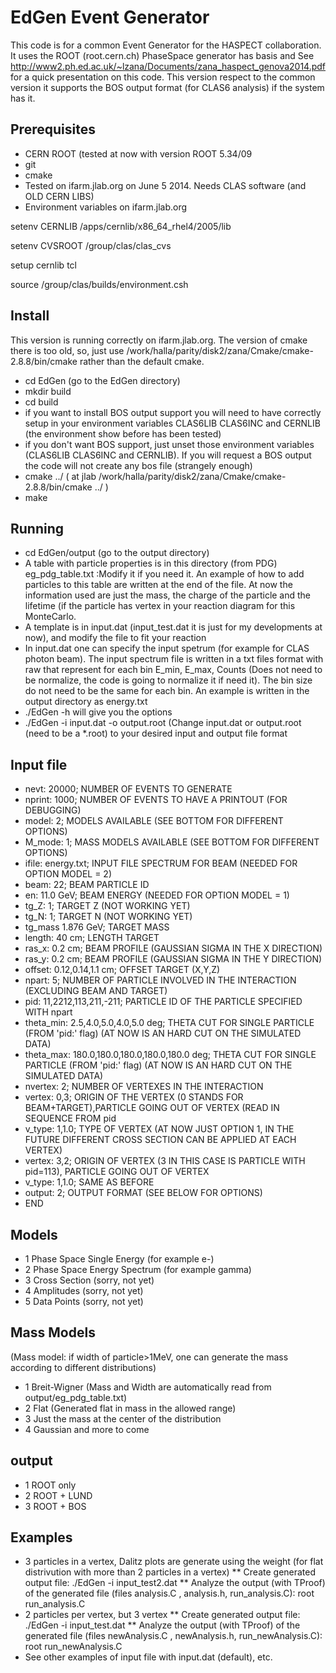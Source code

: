 EdGen Event Generator
==================

This code is for a common Event Generator for the HASPECT collaboration.
It uses the ROOT (root.cern.ch) PhaseSpace generator has basis and 
See http://www2.ph.ed.ac.uk/~lzana/Documents/zana_haspect_genova2014.pdf for a quick presentation on this code.
This version respect to the common version it supports the BOS output format (for CLAS6 analysis) if the system has it.

Prerequisites
-------------
* CERN ROOT  (tested at now with version ROOT 5.34/09
* git 
* cmake
* Tested on ifarm.jlab.org on June 5 2014. Needs CLAS software (and OLD CERN LIBS) 
* Environment variables on ifarm.jlab.org

setenv CERNLIB /apps/cernlib/x86_64_rhel4/2005/lib

setenv CVSROOT /group/clas/clas_cvs

setup cernlib tcl

source /group/clas/builds/environment.csh

Install
-------
This version is running correctly on ifarm.jlab.org. The version of cmake there is too old, so, just use /work/halla/parity/disk2/zana/Cmake/cmake-2.8.8/bin/cmake rather than the default cmake.
* cd EdGen (go to the EdGen directory)
* mkdir build
* cd build
* if you want to install BOS output support you will need to have correctly setup in your environment variables CLAS6LIB CLAS6INC and CERNLIB (the environment show before has been tested)
* if you don't want BOS support, just unset those environment variables (CLAS6LIB CLAS6INC and CERNLIB). If you will request a BOS output the code will not create any bos file (strangely enough)
* cmake ../ ( at jlab /work/halla/parity/disk2/zana/Cmake/cmake-2.8.8/bin/cmake ../ )
* make 

Running
-------
* cd EdGen/output (go to the output directory)
* A table with particle properties is in this directory (from PDG) eg_pdg_table.txt :Modify it if you need it. An example of how to add particles to this table are written at the end of the file. At now the information used are just the mass, the charge of the particle and the lifetime (if the particle has vertex in your reaction diagram for this MonteCarlo. 
* A template is in input.dat (input_test.dat it is just for my developments at now), and modify the file to fit your reaction
* In input.dat one can specify the input spetrum (for example for CLAS photon beam). The input spectrum file is written in a txt files format with raw that represent for each bin E_min, E_max, Counts (Does not need to be normalize, the code is going to normalize it if need it). The bin size do not need to be the same for each bin.  An example is written in the output directory as energy.txt 
* ./EdGen -h will give you the options
* ./EdGen -i input.dat -o output.root        (Change input.dat or output.root (need to be a *.root) to your desired input and output file format 
  
Input file
----------
* nevt:    20000;                  NUMBER OF EVENTS TO GENERATE
* nprint:  1000;                   NUMBER OF EVENTS TO HAVE A PRINTOUT (FOR DEBUGGING)
* model:   2;      		 MODELS AVAILABLE (SEE BOTTOM FOR DIFFERENT OPTIONS)
* M_mode:  1;          MASS MODELS AVAILABLE (SEE BOTTOM FOR DIFFERENT OPTIONS) 
* ifile:	 energy.txt; 		 INPUT FILE SPECTRUM FOR BEAM (NEEDED FOR OPTION MODEL = 2) 
* beam:    22;			 BEAM PARTICLE ID
* en:	 11.0    GeV;		 BEAM ENERGY (NEEDED FOR OPTION MODEL = 1)
* tg_Z:    1;	 		 TARGET Z (NOT WORKING YET)
* tg_N:    1;			 TARGET N (NOT WORKING YET)
* tg_mass  1.876  GeV;           TARGET MASS
* length:	 40	cm;		 LENGTH TARGET
* ras_x:	 0.2	cm;		 BEAM PROFILE (GAUSSIAN SIGMA IN THE X DIRECTION)
* ras_y:	 0.2	cm;		 BEAM PROFILE (GAUSSIAN SIGMA IN THE Y DIRECTION)
* offset:  0.12,0.14,1.1 cm;	 OFFSET TARGET (X,Y,Z)
* npart:   5;	       		 NUMBER OF PARTICLE INVOLVED IN THE INTERACTION (EXCLUDING BEAM AND TARGET)
* pid:     11,2212,113,211,-211;	 PARTICLE ID OF THE PARTICLE SPECIFIED WITH npart
* theta_min:   2.5,4.0,5.0,4.0,5.0 deg;		 THETA CUT FOR SINGLE PARTICLE (FROM 'pid:' flag) (AT NOW IS AN HARD CUT ON THE SIMULATED DATA)
* theta_max:   180.0,180.0,180.0,180.0,180.0 deg;		 THETA CUT FOR SINGLE PARTICLE (FROM 'pid:' flag) (AT NOW IS AN HARD CUT ON THE SIMULATED DATA)
* nvertex: 2;			 NUMBER OF VERTEXES IN THE INTERACTION
* vertex:  0,3;			 ORIGIN OF THE VERTEX (0 STANDS FOR BEAM+TARGET),PARTICLE GOING OUT OF VERTEX (READ IN SEQUENCE FROM pid
* v_type:  1,1.0;		 TYPE OF VERTEX (AT NOW JUST OPTION 1, IN THE FUTURE DIFFERENT CROSS SECTION CAN BE APPLIED AT EACH VERTEX)
* vertex:  3,2;			 ORIGIN OF VERTEX (3 IN THIS CASE IS PARTICLE WITH pid=113), PARTICLE GOING OUT OF VERTEX
* v_type:  1,1.0;		 SAME AS BEFORE
* output:  2;			 OUTPUT FORMAT (SEE BELOW FOR OPTIONS)
* END

Models
-------
* 1 Phase Space Single Energy (for example e-)
* 2 Phase Space Energy Spectrum (for example gamma)
* 3 Cross Section (sorry, not yet)
* 4 Amplitudes (sorry, not yet) 
* 5 Data Points (sorry, not yet)

Mass Models
-------
(Mass model: if width of particle>1MeV, one can generate the mass according to different distributions)
* 1 Breit-Wigner (Mass and Width are automatically read from output/eg_pdg_table.txt)
* 2 Flat (Generated flat in mass in the allowed range)
* 3 Just the mass at the center of the distribution
* 4 Gaussian and more to come


output
-------
* 1  ROOT only
* 2  ROOT + LUND
* 3  ROOT + BOS

Examples
-------
* 3 particles in a vertex, Dalitz plots are generate using the weight (for flat distrivution with more than 2 particles in a vertex)
** Create generated output file: ./EdGen -i input_test2.dat
** Analyze the output (with TProof) of the generated file (files analysis.C , analysis.h, run_analysis.C): root run_analysis.C
* 2 particles per vertex, but 3 vertex
** Create generated output file: ./EdGen -i input_test.dat
** Analyze the output (with TProof) of the generated file (files newAnalysis.C , newAnalysis.h, run_newAnalysis.C): root run_newAnalysis.C
* See other examples of input file with input.dat (default), etc.
